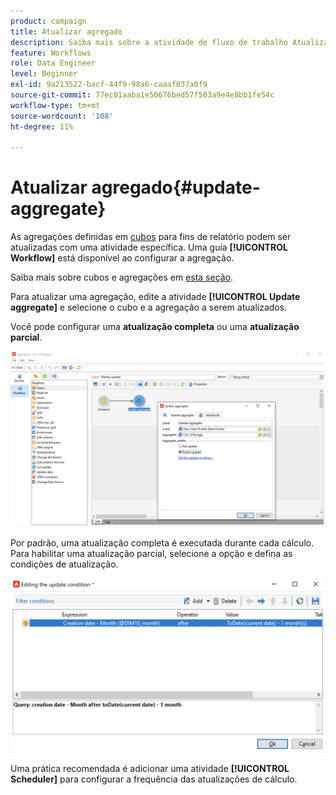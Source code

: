 ```yaml
---
product: campaign
title: Atualizar agregado
description: Saiba mais sobre a atividade de fluxo de trabalho Atualizar agregado
feature: Workflows
role: Data Engineer
level: Beginner
exl-id: 9a213522-bacf-44f9-98a6-caaaf037a0f9
source-git-commit: 77ec01aaba1e50676bed57f503a9e4e8bb1fe54c
workflow-type: tm+mt
source-wordcount: '108'
ht-degree: 11%

---
```


# Atualizar agregado{#update-aggregate}

As agregações definidas em [cubos](../../v8/reporting/gs-cubes.md) para fins de relatório podem ser atualizadas com uma atividade específica. Uma guia **[!UICONTROL Workflow]** está disponível ao configurar a agregação.

Saiba mais sobre cubos e agregações em [esta seção](../../v8/reporting/customize-cubes.md#calculate-and-use-aggregates).

Para atualizar uma agregação, edite a atividade **[!UICONTROL Update aggregate]** e selecione o cubo e a agregação a serem atualizados.

Você pode configurar uma **atualização completa** ou uma **atualização parcial**.

![](assets/update-aggregate-details.png)

Por padrão, uma atualização completa é executada durante cada cálculo. Para habilitar uma atualização parcial, selecione a opção e defina as condições de atualização.

![](assets/update-aggregate-partial.png)

Uma prática recomendada é adicionar uma atividade **[!UICONTROL Scheduler]** para configurar a frequência das atualizações de cálculo.

